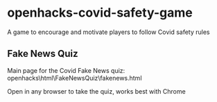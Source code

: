# openhacks-covid-safety-game
A game to encourage and motivate players to follow Covid safety rules


Fake News Quiz
--------------
Main page for the Covid Fake News quiz:
openhacks\html\FakeNewsQuiz\fakenews.html

Open in any browser to take the quiz, works best with Chrome
